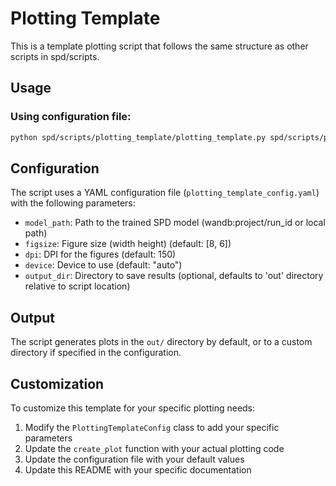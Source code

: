# Plotting Template

This is a template plotting script that follows the same structure as other scripts in spd/scripts.

## Usage

### Using configuration file:
```bash
python spd/scripts/plotting_template/plotting_template.py spd/scripts/plotting_template/plotting_template_config.yaml
```

## Configuration

The script uses a YAML configuration file (`plotting_template_config.yaml`) with the following parameters:

- `model_path`: Path to the trained SPD model (wandb:project/run_id or local path)
- `figsize`: Figure size (width height) (default: [8, 6])
- `dpi`: DPI for the figures (default: 150)
- `device`: Device to use (default: "auto")
- `output_dir`: Directory to save results (optional, defaults to 'out' directory relative to script location)

## Output

The script generates plots in the `out/` directory by default, or to a custom directory if specified in the configuration.

## Customization

To customize this template for your specific plotting needs:

1. Modify the `PlottingTemplateConfig` class to add your specific parameters
2. Update the `create_plot` function with your actual plotting code
3. Update the configuration file with your default values
4. Update this README with your specific documentation
